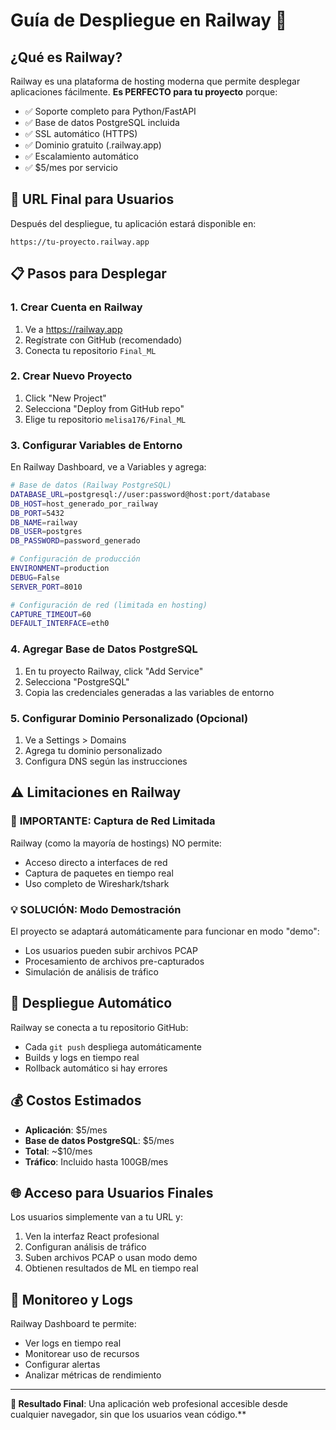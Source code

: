 # Guía de Despliegue en Railway 🚀

## ¿Qué es Railway?
Railway es una plataforma de hosting moderna que permite desplegar aplicaciones fácilmente. **Es PERFECTO para tu proyecto** porque:

- ✅ Soporte completo para Python/FastAPI
- ✅ Base de datos PostgreSQL incluida
- ✅ SSL automático (HTTPS)
- ✅ Dominio gratuito (.railway.app)
- ✅ Escalamiento automático
- ✅ $5/mes por servicio

## 🎯 URL Final para Usuarios
Después del despliegue, tu aplicación estará disponible en:
```
https://tu-proyecto.railway.app
```

## 📋 Pasos para Desplegar

### 1. Crear Cuenta en Railway
1. Ve a https://railway.app
2. Regístrate con GitHub (recomendado)
3. Conecta tu repositorio `Final_ML`

### 2. Crear Nuevo Proyecto
1. Click "New Project"
2. Selecciona "Deploy from GitHub repo"
3. Elige tu repositorio `melisa176/Final_ML`

### 3. Configurar Variables de Entorno
En Railway Dashboard, ve a Variables y agrega:

```bash
# Base de datos (Railway PostgreSQL)
DATABASE_URL=postgresql://user:password@host:port/database
DB_HOST=host_generado_por_railway
DB_PORT=5432
DB_NAME=railway
DB_USER=postgres
DB_PASSWORD=password_generado

# Configuración de producción
ENVIRONMENT=production
DEBUG=False
SERVER_PORT=8010

# Configuración de red (limitada en hosting)
CAPTURE_TIMEOUT=60
DEFAULT_INTERFACE=eth0
```

### 4. Agregar Base de Datos PostgreSQL
1. En tu proyecto Railway, click "Add Service"
2. Selecciona "PostgreSQL"
3. Copia las credenciales generadas a las variables de entorno

### 5. Configurar Dominio Personalizado (Opcional)
1. Ve a Settings > Domains
2. Agrega tu dominio personalizado
3. Configura DNS según las instrucciones

## ⚠️ Limitaciones en Railway

### 🚨 **IMPORTANTE**: Captura de Red Limitada
Railway (como la mayoría de hostings) NO permite:
- Acceso directo a interfaces de red
- Captura de paquetes en tiempo real
- Uso completo de Wireshark/tshark

### 💡 **SOLUCIÓN**: Modo Demostración
El proyecto se adaptará automáticamente para funcionar en modo "demo":
- Los usuarios pueden subir archivos PCAP
- Procesamiento de archivos pre-capturados
- Simulación de análisis de tráfico

## 🔄 Despliegue Automático
Railway se conecta a tu repositorio GitHub:
- Cada `git push` despliega automáticamente
- Builds y logs en tiempo real
- Rollback automático si hay errores

## 💰 Costos Estimados
- **Aplicación**: $5/mes
- **Base de datos PostgreSQL**: $5/mes
- **Total**: ~$10/mes
- **Tráfico**: Incluido hasta 100GB/mes

## 🌐 Acceso para Usuarios Finales
Los usuarios simplemente van a tu URL y:
1. Ven la interfaz React profesional
2. Configuran análisis de tráfico
3. Suben archivos PCAP o usan modo demo
4. Obtienen resultados de ML en tiempo real

## 🔧 Monitoreo y Logs
Railway Dashboard te permite:
- Ver logs en tiempo real
- Monitorear uso de recursos
- Configurar alertas
- Analizar métricas de rendimiento

---

**🎉 Resultado Final**: Una aplicación web profesional accesible desde cualquier navegador, sin que los usuarios vean código.**
